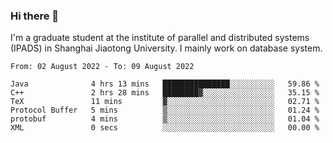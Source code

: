 ### Hi there 👋

I'm a graduate student at the institute of parallel and distributed systems (IPADS) in Shanghai Jiaotong University. I mainly work on database system.

<!--START_SECTION:waka-->

```text
From: 02 August 2022 - To: 09 August 2022

Java              4 hrs 13 mins   ███████████████░░░░░░░░░░   59.86 %
C++               2 hrs 28 mins   ████████▓░░░░░░░░░░░░░░░░   35.15 %
TeX               11 mins         ▓░░░░░░░░░░░░░░░░░░░░░░░░   02.71 %
Protocol Buffer   5 mins          ▒░░░░░░░░░░░░░░░░░░░░░░░░   01.24 %
protobuf          4 mins          ▒░░░░░░░░░░░░░░░░░░░░░░░░   01.04 %
XML               0 secs          ░░░░░░░░░░░░░░░░░░░░░░░░░   00.00 %
```

<!--END_SECTION:waka-->

<!--
**yqmmm/yqmmm** is a ✨ _special_ ✨ repository because its `README.md` (this file) appears on your GitHub profile.

Here are some ideas to get you started:

- 🔭 I’m currently working on ...
- 🌱 I’m currently learning ...
- 👯 I’m looking to collaborate on ...
- 🤔 I’m looking for help with ...
- 💬 Ask me about ...
- 📫 How to reach me: ...
- 😄 Pronouns: ...
- ⚡ Fun fact: ...
-->
